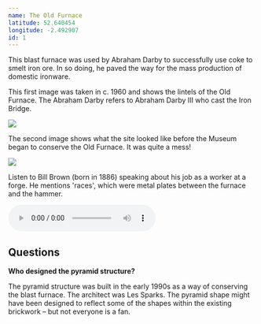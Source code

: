 ```yaml
---
name: The Old Furnace
latitude: 52.640454
longitude: -2.492907
id: 1
---
```


This blast furnace was used by Abraham Darby to successfully use coke to smelt iron ore. In so doing, he paved the way for the mass production of domestic ironware. 

This first image was taken in c. 1960 and shows the lintels of the Old Furnace. The Abraham Darby refers to Abraham Darby III who cast the Iron Bridge.

![](/images/historic-photos/inside_old_furnace.jpg "")

The second image shows what the site looked like before the Museum began to conserve the Old Furnace. It was quite a mess!

![](/images/historic-photos/old_furnace.jpg "")

Listen to Bill Brown (born in 1886) speaking about his job as a worker at a forge. He mentions 'races', which were metal plates between the furnace and the hammer.

<audio controls>
    <source src="/audio/Bill-Brown.mp3" title="Bill Brown">
</audio>

## Questions

**Who designed the pyramid structure?**

The pyramid structure was built in the early 1990s as a way of conserving the blast furnace. The architect was Les Sparks. The pyramid shape might have been designed to reflect some of the shapes within the existing brickwork – but not everyone is a fan.
